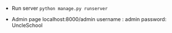 - Run server
`python manage.py runserver`

- Admin page
localhost:8000/admin
username : admin
password: UncleSchool